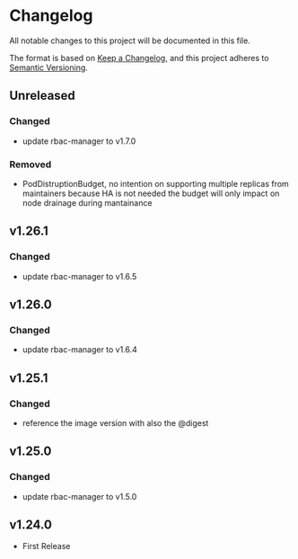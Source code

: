 # Changelog

All notable changes to this project will be documented in this file.

The format is based on [Keep a Changelog](https://keepachangelog.com/en/1.0.0/),
and this project adheres to [Semantic Versioning](https://semver.org/spec/v2.0.0.html).

## Unreleased

### Changed

- update rbac-manager to v1.7.0

### Removed

- PodDistruptionBudget, no intention on supporting multiple replicas from maintainers because HA is not needed
	the budget will only impact on node drainage during mantainance 

## v1.26.1

### Changed

- update rbac-manager to v1.6.5

## v1.26.0

### Changed

- update rbac-manager to v1.6.4

## v1.25.1

### Changed

- reference the image version with also the @digest

## v1.25.0

### Changed

- update rbac-manager to v1.5.0

## v1.24.0

- First Release
